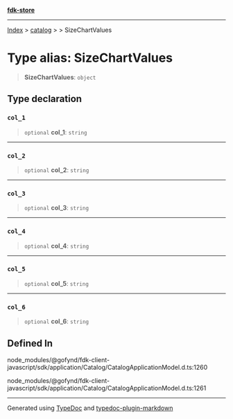 [**fdk-store**](../../../README.md)
***

[Index](../../../API.md) > [catalog](../../README.md) > [<internal>](../README.md) > SizeChartValues

# Type alias: SizeChartValues

> **SizeChartValues**: `object`

## Type declaration

### `col_1`

> `optional` **col\_1**: `string`

***

### `col_2`

> `optional` **col\_2**: `string`

***

### `col_3`

> `optional` **col\_3**: `string`

***

### `col_4`

> `optional` **col\_4**: `string`

***

### `col_5`

> `optional` **col\_5**: `string`

***

### `col_6`

> `optional` **col\_6**: `string`

## Defined In

node\_modules/@gofynd/fdk-client-javascript/sdk/application/Catalog/CatalogApplicationModel.d.ts:1260

node\_modules/@gofynd/fdk-client-javascript/sdk/application/Catalog/CatalogApplicationModel.d.ts:1261

***
Generated using [TypeDoc](https://typedoc.org/) and [typedoc-plugin-markdown](https://www.npmjs.com/package/typedoc-plugin-markdown)
